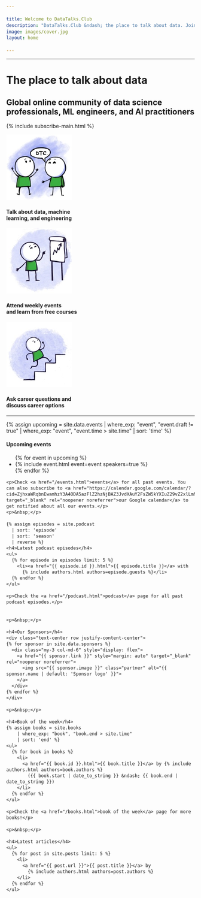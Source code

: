 ```yaml
---

title: Welcome to DataTalks.Club
description: "DataTalks.Club &ndash; the place to talk about data. Join the global community of data science professionals. Access free courses, weekly podcasts, webinars, workshops, and book discussions with industry experts."
image: images/cover.jpg
layout: home

---
```


<hr />

<div class="landing">

<div class="row">
  <div class="col title">
    <h1>The place to talk about data</h1>
    <h2>Global online community of data science professionals, ML engineers, and AI practitioners</h2>
  </div>
</div>

{% include subscribe-main.html %}

<div class="row">
  <div class="col-md-4 landing-item">
    <div class="landing-image-container">
      <img class="landing-image" src="images/landing/talks.jpg" alt="Data science discussions and talks" />
    </div>
    <h4 class="landing-subtitle">Talk about data, machine<br/> learning, and engineering</h4>
  </div>
  <div class="col-md-4 landing-item">
    <div class="landing-image-container">
      <img class="landing-image" src="images/landing/events.jpg" alt="Data science events and courses" />
    </div>
    <h4 class="landing-subtitle">Attend weekly events<br/> and learn from free courses</h4>
  </div>
  <div class="col-md-4 landing-item">
    <div class="landing-image-container">
      <img class="landing-image" src="images/landing/career.jpg" alt="Career guidance and mentorship" />
    </div>
    <h4 class="landing-subtitle">Ask career questions and<br/> discuss career options</h4>
  </div>
</div>

</div>

<hr />

<div class="row my-3">
  <div class="col-md-8 offset-md-2">
    {% assign upcoming = site.data.events
      | where_exp: "event", "event.draft != true"
      | where_exp: "event", "event.time > site.time"
      | sort: 'time'  %}
    <h4>Upcoming events</h4>
    <ul class="emoji-list">
      {% for event in upcoming %}
        <li class="{{ event.type }}">{% include event.html event=event speakers=true %}</li>
      {% endfor %}
    </ul>

    <p>Check <a href="/events.html">events</a> for all past events. You can also subscribe to <a href="https://calendar.google.com/calendar/?cid=ZjhxaWRqbnEwamhzY3A4ODA5azFlZ2hzNjBAZ3JvdXAuY2FsZW5kYXIuZ29vZ2xlLmNvbQ" target="_blank" rel="noopener noreferrer">our Google calendar</a> to get notified about all our events.</p>
    <p>&nbsp;</p>

    {% assign episodes = site.podcast
      | sort: 'episode'
      | sort: 'season'
      | reverse %}
    <h4>Latest podcast episodes</h4>
    <ul>
      {% for episode in episodes limit: 5 %}
        <li><a href="{{ episode.id }}.html">{{ episode.title }}</a> with 
          {% include authors.html authors=episode.guests %}</li>
      {% endfor %}
    </ul>

    <p>Check the <a href="/podcast.html">podcast</a> page for all past podcast episodes.</p>


    <p>&nbsp;</p>

    <h4>Our Sponsors</h4>
    <div class="text-center row justify-content-center">
    {% for sponsor in site.data.sponsors %}
      <div class="my-3 col-md-6" style="display: flex">
        <a href="{{ sponsor.link }}" style="margin: auto" target="_blank" rel="noopener noreferrer">
          <img src="{{ sponsor.image }}" class="partner" alt="{{ sponsor.name | default: 'Sponsor logo' }}">
        </a>
      </div>
    {% endfor %}
    </div>

    <p>&nbsp;</p>

    <h4>Book of the week</h4>
    {% assign books = site.books 
        | where_exp: "book", "book.end > site.time"
        | sort: 'end' %}
    <ul>
      {% for book in books %}
        <li>
          <a href="{{ book.id }}.html">{{ book.title }}</a> by {% include authors.html authors=book.authors %}
            ({{ book.start | date_to_string }} &ndash; {{ book.end | date_to_string }})
        </li>
      {% endfor %}
    </ul>

    <p>Check the <a href="/books.html">book of the week</a> page for more books!</p>
    
    <p>&nbsp;</p>

    <h4>Latest articles</h4>
    <ul>
      {% for post in site.posts limit: 5 %}
        <li>
          <a href="{{ post.url }}">{{ post.title }}</a> by
            {% include authors.html authors=post.authors %}
        </li>
      {% endfor %}
    </ul>

  </div>
</div>
